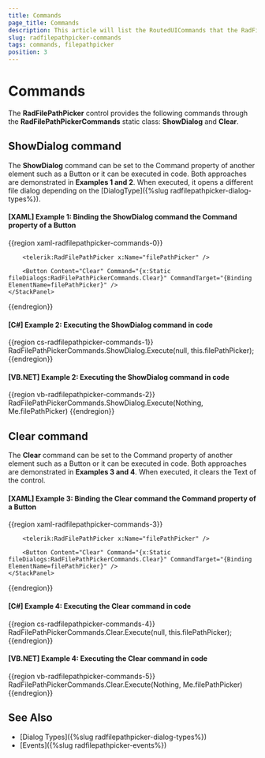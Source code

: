 ```yaml
---
title: Commands
page_title: Commands
description: This article will list the RoutedUICommands that the RadFilePathPicker exposes.
slug: radfilepathpicker-commands
tags: commands, filepathpicker
position: 3
---
```


# Commands

The __RadFilePathPicker__ control provides the following commands through the __RadFilePathPickerCommands__ static class: __ShowDialog__ and __Clear__. 

## ShowDialog command

The __ShowDialog__ command can be set to the Command property of another element such as a Button or it can be executed in code. Both approaches are demonstrated in __Examples 1 and 2__. When executed, it opens a different file dialog depending on the [DialogType]({%slug radfilepathpicker-dialog-types%}).

#### __[XAML] Example 1: Binding the ShowDialog command the Command property of a Button__
{{region xaml-radfilepathpicker-commands-0}}
    <StackPanel xmlns:fileDialogs="clr-namespace:Telerik.Windows.Controls.FileDialogs;assembly=Telerik.Windows.Controls.FileDialogs">

        <telerik:RadFilePathPicker x:Name="filePathPicker" />

        <Button Content="Clear" Command="{x:Static fileDialogs:RadFilePathPickerCommands.Clear}" CommandTarget="{Binding ElementName=filePathPicker}" />
    </StackPanel>
{{endregion}}

#### __[C#] Example 2: Executing the ShowDialog command in code__
{{region cs-radfilepathpicker-commands-1}}
    RadFilePathPickerCommands.ShowDialog.Execute(null, this.filePathPicker);
{{endregion}}

#### __[VB.NET] Example 2: Executing the ShowDialog command in code__
{{region vb-radfilepathpicker-commands-2}}
    RadFilePathPickerCommands.ShowDialog.Execute(Nothing, Me.filePathPicker)
{{endregion}}

## Clear command

The __Clear__ command can be set to the Command property of another element such as a Button or it can be executed in code. Both approaches are demonstrated in __Examples 3 and 4__. When executed, it clears the Text of the control.

#### __[XAML] Example 3: Binding the Clear command the Command property of a Button__
{{region xaml-radfilepathpicker-commands-3}}
    <StackPanel xmlns:fileDialogs="clr-namespace:Telerik.Windows.Controls.FileDialogs;assembly=Telerik.Windows.Controls.FileDialogs">
       
        <telerik:RadFilePathPicker x:Name="filePathPicker" />

        <Button Content="Clear" Command="{x:Static fileDialogs:RadFilePathPickerCommands.Clear}" CommandTarget="{Binding ElementName=filePathPicker}" />
    </StackPanel>
{{endregion}}

#### __[C#] Example 4: Executing the Clear command in code__
{{region cs-radfilepathpicker-commands-4}}
    RadFilePathPickerCommands.Clear.Execute(null, this.filePathPicker);
{{endregion}}

#### __[VB.NET] Example 4: Executing the Clear command in code__
{{region vb-radfilepathpicker-commands-5}}
    RadFilePathPickerCommands.Clear.Execute(Nothing, Me.filePathPicker)
{{endregion}}

## See Also

* [Dialog Types]({%slug radfilepathpicker-dialog-types%})
* [Events]({%slug radfilepathpicker-events%})